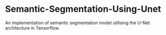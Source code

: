 # Semantic-Segmentation-Using-Unet
An implementation of semantic segmentation model utilising the U-Net architecture in Tensorflow.
